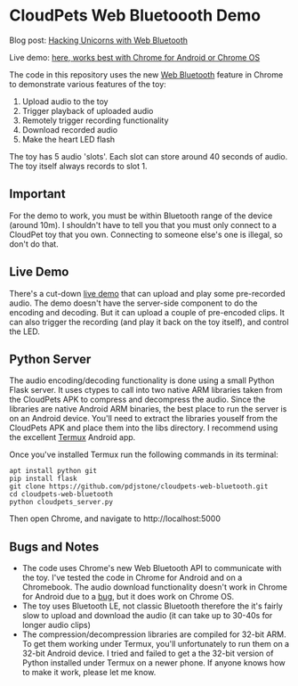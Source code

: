 # CloudPets Web Bluetoooth Demo

Blog post: [Hacking Unicorns with Web Bluetooth](https://www.contextis.com/resources/blog/hacking-unicorns-web-bluetooth/)

Live demo: [here, works best with Chrome for Android or Chrome OS](https://pdjstone.github.io/cloudpets-web-bluetooth/index.html) 

The code in this repository uses the new [Web Bluetooth](https://developers.google.com/web/updates/2015/07/interact-with-ble-devices-on-the-web) feature in Chrome to demonstrate various features of the toy:

1. Upload audio to the toy
2. Trigger playback of uploaded audio
3. Remotely trigger recording functionality
4. Download recorded audio
5. Make the heart LED flash

The toy has 5 audio 'slots'. Each slot can store around 40 seconds of audio. The toy itself always records to slot 1.

## Important

For the demo to work, you must be within Bluetooth range of the device (around 10m). I shouldn't have to tell you that you must only connect to a CloudPet toy that you own. Connecting to someone else's one is illegal, so don't do that.

## Live Demo
There's a cut-down [live demo](https://pdjstone.github.io/cloudpets-web-bluetooth/index.html) that can upload and play some pre-recorded audio. The demo doesn't have the server-side component to do the encoding and decoding. But it can upload a couple of pre-encoded clips. It can also trigger the recording (and play it back on the toy itself), and control the LED.

## Python Server
The audio encoding/decoding functionality is done using a small Python Flask server. It uses ctypes to call into two native ARM libraries taken from the CloudPets APK to compress and decompress the audio. Since the libraries are native Android ARM binaries, the best place to run the server is on an Android device. You'll need to extract the libraries youself from the CloudPets APK and place them into the libs directory. I recommend using the excellent [Termux](https://termux.com/) Android app.

Once you've installed Termux run the following commands in its terminal:

```
apt install python git
pip install flask
git clone https://github.com/pdjstone/cloudpets-web-bluetooth.git
cd cloudpets-web-bluetooth
python cloudpets_server.py
```

Then open Chrome, and navigate to http://localhost:5000

## Bugs and Notes

* The code uses Chrome's new Web Bluetooth API to communicate with the toy. I've tested the code in Chrome for Android and on a Chromebook. The audio download functionality doesn't work in Chrome for Android due to a [bug](https://bugs.chromium.org/p/chromium/issues/detail?id=647673), but it does work on Chrome OS. 
* The toy uses Bluetooth LE, not classic Bluetooth therefore the it's fairly slow to upload and download the audio (it can take up to 30-40s for longer audio clips)
* The compression/decompression libraries are compiled for 32-bit ARM. To get them working under Termux, you'll unfortunately to run them on a 32-bit Android device. I tried and failed to get a the 32-bit version of Python installed under Termux on a newer phone. If anyone knows how to make it work, please let me know.
